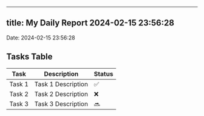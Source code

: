 
---
title: My Daily Report 2024-02-15 23:56:28
---

Date: 2024-02-15 23:56:28

## Tasks Table

| Task | Description | Status |
|------|-------------|--------|
| Task 1 | Task 1 Description | ✅ |
| Task 2 | Task 2 Description | ❌ |
| Task 3 | Task 3 Description | 🔜 |
